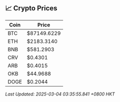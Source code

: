 ## 📈 Crypto Prices

| Coin | Price |
| ---- | ----- |
| BTC | $87149.6229 |
| ETH | $2183.3140 |
| BNB | $581.2903 |
| CRV | $0.4301 |
| ARB | $0.4015 |
| OKB | $44.9688 |
| DOGE | $0.2044 |

_Last Updated: 2025-03-04 03:35:55.841 +0800 HKT_